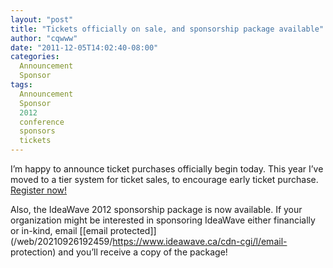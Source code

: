 ```yaml
---
layout: "post"
title: "Tickets officially on sale, and sponsorship package available"
author: "cqwww"
date: "2011-12-05T14:02:40-08:00"
categories:
  Announcement
  Sponsor
tags: 
  Announcement
  Sponsor
  2012
  conference
  sponsors
  tickets
---
```


I’m happy to announce ticket purchases officially begin today. This year I’ve
moved to a tier system for ticket sales, to encourage early ticket purchase.
[Register
now!](https://web.archive.org/web/20210926192459/https://www.ideawave.ca/2012-conference/register/)

Also, the IdeaWave 2012 sponsorship package is now available. If your
organization might be interested in sponsoring IdeaWave either financially or
in-kind, email [[email
protected]](/web/20210926192459/https://www.ideawave.ca/cdn-cgi/l/email-
protection) and you’ll receive a copy of the package!


[//]: # (Retrieved from https://web.archive.org/web/20210926191038/https://www.ideawave.ca/tickets-officially-on-sale-and-sponsorship-package-available/)